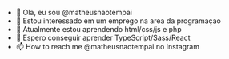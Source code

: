 - 👋 Ola, eu sou @matheusnaotempai
- 👀 Estou interessado em um emprego na area da programaçao
- 🌱 Atualmente estou aprendendo html/css/js e php
- 💞️ Espero conseguir aprender TypeScript/Sass/React
- 📫 How to reach me @matheusnaotempai no Instagram

<!---
matheusnaotempai/matheusnaotempai is a ✨ special ✨ repository because its `README.md` (this file) appears on your GitHub profile.
You can click the Preview link to take a look at your changes.
--->
